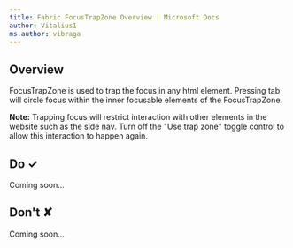 ```yaml
---
title: Fabric FocusTrapZone Overview | Microsoft Docs
author: Vitalius1
ms.author: vibraga
---
```


## Overview
FocusTrapZone is used to trap the focus in any html element. Pressing tab will circle focus within the inner focusable elements of the FocusTrapZone.

**Note:** Trapping focus will restrict interaction with other elements in the website such as the side nav. Turn off the &quot;Use trap zone&quot; toggle control to allow this interaction to happen again.



## Do &#10003;
Coming soon...

## Don't &#10008;
Coming soon...